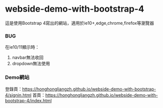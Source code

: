 # webside-demo-with-bootstrap-4

這是使用Bootstrap 4寫出的網站，適用於ie10+,edge,chrome,firefox等瀏覽器

### BUG ###
在ie10/11顯示時： 
1. navbar無法收回
2. dropdown無法使用

### Demo網站 ###
登錄頁：https://honghongliangzh.github.io/webside-demo-with-bootstrap-4/signin.html
首頁：https://honghongliangzh.github.io/webside-demo-with-bootstrap-4/index.html
